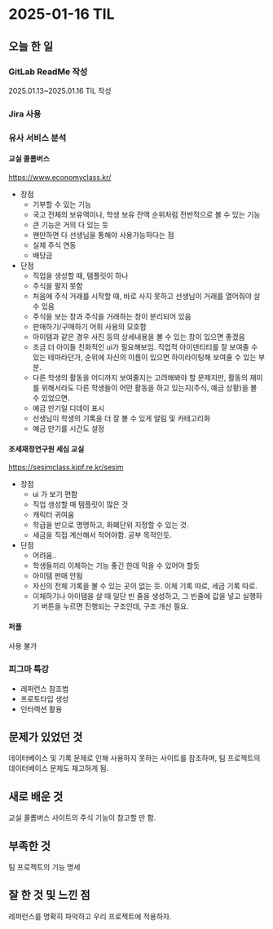 # 2025-01-16 TIL
## 오늘 한 일
### GitLab ReadMe 작성
2025.01.13~2025.01.16 TIL 작성
### Jira 사용
### 유사 서비스 분석
#### 교실 콜롬버스
https://www.economyclass.kr/
- 장점
    - 기부할 수 있는 기능
    - 국고 전체의 보유액이나, 학생 보유 잔액 순위처럼 전반적으로 볼 수 있는 기능
    - 큰 기능은 거의 다 있는 듯
    - 왠만하면 다 선생님을 통해야 사용가능하다는 점
    - 실제 주식 연동
    - 배당금
- 단점
    - 직업을 생성할 때, 템플릿이 하나
    - 주식을 팔지 못함
    - 처음에 주식 거래를 시작할 때, 바로 사지 못하고 선생님이 거래를 열어줘야 살 수 있음
    - 주식을 보는 창과 주식을 거래하는 창이 분리되어 있음
    - 판매하기/구매하기 어휘 사용의 모호함
    - 아이템과 같은 경우 사진 등의 상세내용을 볼 수 있는 창이 있으면 좋겠음
    - 조금 더 아이들 친화적인 ui가 필요해보임. 직업적 아이덴티티를 잘 보여줄 수 있는 테마라던가,  순위에 자신의 이름이 있으면 하이라이팅해 보여줄 수 있는 부분.
    - 다른 학생의 활동을 어디까지 보여줄지는 고려해봐야 할 문제지만, 활동의 재미를 위해서라도 다른 학생들이 어떤 활동을 하고 있는지(주식, 예금 상황)을 볼 수 있었으면.
    - 예금 만기일 디데이 표시
    - 선생님이 학생의 기록을 더 잘 볼 수 있게 알림 및 카테고리화
    - 예금 만기를 시간도 설정
#### 조세재정연구원 세심 교실
https://sesimclass.kipf.re.kr/sesim
- 장점
    - ui 가 보기 편함
    - 직업 생성할 때 템플릿이 많은 것
    - 캐릭터 귀여움
    - 학급을 반으로 명명하고, 화폐단위 지정할 수 있는 것.
    - 세금을 직접 계산해서 적어야함. 공부 목적인듯.
- 단점
    - 어려움..
    - 학생들끼리 이체하는 기능 좋긴 한데 막을 수 있어야 할듯
    - 아이템 판매 안됨
    - 자신의 전체 기록을 볼 수 있는 곳이 없는 듯. 이체 기록 따로, 세금 기록 따로.
    - 이체하기나 아이템을 살 때 일단 빈 줄을 생성하고, 그 빈줄에 값을 넣고 실행하기 버튼을 누르면 진행되는 구조인데, 구조 개선 필요.
#### 퍼플
사용 불가

### 피그마 특강
- 레퍼런스 참조법
- 프로토타입 생성
- 인터렉션 활용
## 문제가 있었던 것
데이터베이스 및 기록 문제로 인해 사용하지 못하는 사이트를 참조하며, 팀 프로젝트의 데이터베이스 문제도 재고하게 됨.

## 새로 배운 것
교실 콜롬버스 사이트의 주식 기능이 참고할 만 함.

## 부족한 것
팀 프로젝트의 기능 명세

## 잘 한 것 및 느낀 점
레퍼런스를 명확히 파악하고 우리 프로젝트에 적용하자.
